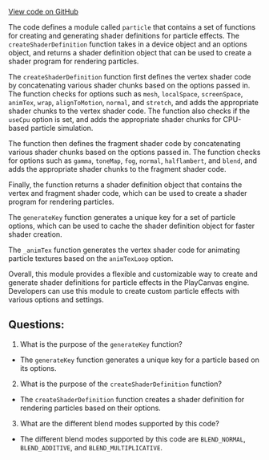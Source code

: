 [View code on GitHub](https://github.com/playcanvas/engine/src/scene/shader-lib/programs/particle.js)

The code defines a module called `particle` that contains a set of functions for creating and generating shader definitions for particle effects. The `createShaderDefinition` function takes in a device object and an options object, and returns a shader definition object that can be used to create a shader program for rendering particles.

The `createShaderDefinition` function first defines the vertex shader code by concatenating various shader chunks based on the options passed in. The function checks for options such as `mesh`, `localSpace`, `screenSpace`, `animTex`, `wrap`, `alignToMotion`, `normal`, and `stretch`, and adds the appropriate shader chunks to the vertex shader code. The function also checks if the `useCpu` option is set, and adds the appropriate shader chunks for CPU-based particle simulation.

The function then defines the fragment shader code by concatenating various shader chunks based on the options passed in. The function checks for options such as `gamma`, `toneMap`, `fog`, `normal`, `halflambert`, and `blend`, and adds the appropriate shader chunks to the fragment shader code.

Finally, the function returns a shader definition object that contains the vertex and fragment shader code, which can be used to create a shader program for rendering particles.

The `generateKey` function generates a unique key for a set of particle options, which can be used to cache the shader definition object for faster shader creation.

The `_animTex` function generates the vertex shader code for animating particle textures based on the `animTexLoop` option.

Overall, this module provides a flexible and customizable way to create and generate shader definitions for particle effects in the PlayCanvas engine. Developers can use this module to create custom particle effects with various options and settings.
## Questions: 
 1. What is the purpose of the `generateKey` function?
- The `generateKey` function generates a unique key for a particle based on its options.

2. What is the purpose of the `createShaderDefinition` function?
- The `createShaderDefinition` function creates a shader definition for rendering particles based on their options.

3. What are the different blend modes supported by this code?
- The different blend modes supported by this code are `BLEND_NORMAL`, `BLEND_ADDITIVE`, and `BLEND_MULTIPLICATIVE`.